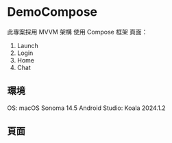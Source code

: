 # DemoCompose

此專案採用 MVVM 架構
使用 Compose 框架
頁面：
1. Launch
2. Login
3. Home
4. Chat

## 環境
OS: macOS Sonoma 14.5
Android Studio: Koala 2024.1.2

## 頁面
